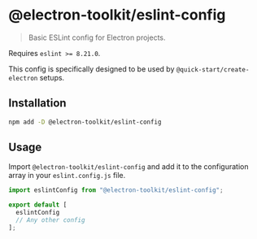 # @electron-toolkit/eslint-config

> Basic ESLint config for Electron projects.

Requires `eslint >= 8.21.0`.

This config is specifically designed to be used by `@quick-start/create-electron` setups.

## Installation

```sh
npm add -D @electron-toolkit/eslint-config
```

## Usage

Import `@electron-toolkit/eslint-config` and add it to the configuration array in your `eslint.config.js` file.

```js
import eslintConfig from "@electron-toolkit/eslint-config";

export default [
  eslintConfig
  // Any other config
];
```
